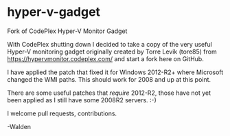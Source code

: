# hyper-v-gadget
Fork of CodePlex Hyper-V Monitor Gadget

With CodePlex shutting down I decided to take a copy of the very useful Hyper-V monitoring gadget originally created by Torre Levik (tore85) from https://hypervmonitor.codeplex.com/ and start a fork here on GitHub.

I have applied the patch that fixed it for Windows 2012-R2+ where Microsoft changed the WMI paths. This should work for 2008 and up at this point. 

There are some useful patches that _require_ 2012-R2, those have not yet been applied as I still have some 2008R2 servers. :-)

I welcome pull requests, contributions. 

-Walden
